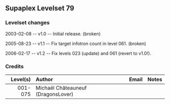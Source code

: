 ## Supaplex Levelset 79

### Levelset changes
2003-02-08 -- v1.0 -- Initial release. (broken)

2005-08-23 -- v1.1 -- Fix target infotron count in level 061. (broken)

2006-02-17 -- v1.2 -- Fix levels 023 (update) and 061 (revert to v1.0!).

### Credits

Level(s) | Author                             | Email | Notes
--------:|:---------------------------------- |:----- |:-----
001-075  | Michaël Châteauneuf (DragonsLover) |       |
